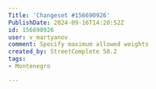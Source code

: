 ```yaml
---
Title: 'Changeset #156690926'
PublishDate: 2024-09-16T14:20:52Z
id: 156690926
user: v_martyanov
comment: Specify maximum allowed weights
created_by: StreetComplete 58.2
tags:
- Montenegro

---
```

